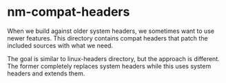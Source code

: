 nm-compat-headers
=================

When we build against older system headers, we sometimes
want to use newer features. This directory contains compat
headers that patch the included sources with what we need.

The goal is similar to linux-headers directory, but the approach
is different. The former completely replaces system headers
while this uses system headers and extends them.

